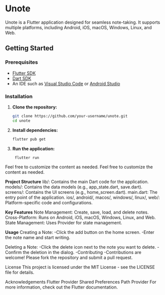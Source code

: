# Unote

Unote is a Flutter application designed for seamless note-taking. It supports multiple platforms, including Android, iOS, macOS, Windows, Linux, and Web.

## Getting Started

### Prerequisites

- [Flutter SDK](https://flutter.dev/docs/get-started/install)
- [Dart SDK](https://dart.dev/get-dart)
- An IDE such as [Visual Studio Code](https://code.visualstudio.com/) or [Android Studio](https://developer.android.com/studio)

### Installation

1. **Clone the repository:**
   ```sh
   git clone https://github.com/your-username/unote.git
   cd unote

2. **Install dependencies:**
   ```sh
   flutter pub get

3. **Run the application:**
   ```sh
    flutter run

Feel free to customize the content as needed.
Feel free to customize the content as needed.

**Project Structure**
lib/: Contains the main Dart code for the application.
models/: Contains the data models (e.g., app_state.dart, save.dart).
screens/: Contains the UI screens (e.g., home_screen.dart).
main.dart: The entry point of the application.
ios/, android/, macos/, windows/, linux/, web/: Platform-specific code and configurations.

**Key Features**
Note Management: Create, save, load, and delete notes.
Cross-Platform: Runs on Android, iOS, macOS, Windows, Linux, and Web.
State Management: Uses Provider for state management.

**Usage**
Creating a Note:
   -Click the add button on the home screen.
   -Enter the note name and start writing.

Deleting a Note:
   -Click the delete icon next to the note you want to delete.
   -Confirm the deletion in the dialog.
   -Contributing
   -Contributions are welcome! Please fork the repository and submit a pull request.

License
This project is licensed under the MIT License - see the LICENSE file for details.

Acknowledgements
Flutter
Provider
Shared Preferences
Path Provider
For more information, check out the Flutter documentation.

